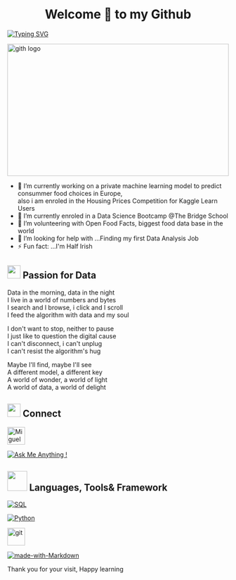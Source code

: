 <h1 align="center"> Welcome 👋 to my Github </h1>

[![Typing SVG](https://readme-typing-svg.herokuapp.com?size=18&center=true&vCenter=true&width=420&lines=I+Love+Data)](https://git.io/typing-svg)

<img alt="gith logo" src="https://media.giphy.com/media/du3J3cXyzhj75IOgvA/giphy.gif" width=100% height="300px" align="center"/>

- 🔭 I’m currently working on a private machine learning model to predict consummer food choices in Europe,<br>
also i am enroled in the Housing Prices Competition for Kaggle Learn Users
- 🌱 I’m currently enroled in a  Data Science Bootcamp @The Bridge School
- 👯 I’m volunteering with Open Food Facts, biggest food data base in the world 
- 🤔 I’m looking for help with ...Finding my first Data Analysis Job
- ⚡ Fun fact: ...I'm Half Irish


## <img src="https://media.giphy.com/media/iY8CRBdQXODJSCERIr/giphy.gif" width="30px"> Passion for Data
 
Data in the morning, data in the night <br>
I live in a world of numbers and bytes<br>
I search and I browse, i click and I scroll<br>
I feed the algorithm with data and my soul<br>

I don't want to stop, neither to pause<br>
I just like to question the digital cause<br>
I can't disconnect, i can't unplug<br>
I can't resist the algorithm's hug<br>

Maybe I'll find, maybe I'll see<br>
A different model, a different key<br>
A world of wonder, a world of light<br>
A world of data, a world of delight<br>

## <img src="https://media.giphy.com/media/iY8CRBdQXODJSCERIr/giphy.gif" width="30px"> Connect 



</p>
<a href="https://www.linkedin.com/in/miguellopez19/"><img alt="Miguel Lopez" src="https://media.giphy.com/media/rB8CbdO6xSJofmOAKL/giphy.gif"width="40" height="40"></a> 

[![Ask Me Anything !](https://img.shields.io/badge/Ask%20me-anything-1abc9c.svg)](https://github.com/zero010010)




## <img src="https://media.giphy.com/media/HwBlFQZFcAoUcPHZdX/giphy.gif" width="45px"> Languages, Tools& Framework

<a href="https://https://www.sql.org/sql-database/sql-tutorial//"><img alt="SQL" src="https://custom-icon-badges.herokuapp.com/badge/SQL-025E8C.svg?logo=database&logoColor=white"></a>

<a href="https://www.python.org/"><img alt="Python" src="https://img.shields.io/badge/Python-14354C.svg?logo=python&logoColor=blue&color=yellow"></a>


<a href="https://git-scm.com/" target="_blank" rel="noreferrer"> <img src="https://media.giphy.com/media/kH1DBkPNyZPOk0BxrM/giphy.gif" alt="git" width="40" height="40"/> </a> 




[![made-with-Markdown](https://img.shields.io/badge/Made%20with-Markdown-1f425f.svg)](http://commonmark.org)
   
  Thank you for your visit, Happy learning 
